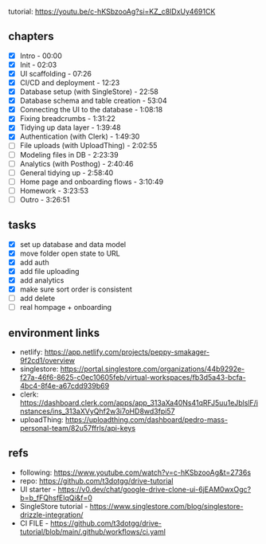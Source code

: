 tutorial: https://youtu.be/c-hKSbzooAg?si=KZ_c8IDxUy4691CK

## chapters

- [x] Intro - 00:00
- [x] Init - 02:03
- [x] UI scaffolding - 07:26
- [x] CI/CD and deployment - 12:23
- [x] Database setup (with SingleStore) - 22:58
- [x] Database schema and table creation - 53:04
- [x] Connecting the UI to the database - 1:08:18
- [x] Fixing breadcrumbs - 1:31:22
- [x] Tidying up data layer - 1:39:48
- [x] Authentication (with Clerk) - 1:49:30
- [ ] File uploads (with UploadThing) - 2:02:55
- [ ] Modeling files in DB - 2:23:39
- [ ] Analytics (with Posthog) - 2:40:46
- [ ] General tidying up - 2:58:40
- [ ] Home page and onboarding flows - 3:10:49
- [ ] Homework - 3:23:53
- [ ] Outro - 3:26:51

## tasks

- [x] set up database and data model
- [x] move folder open state to URL
- [x] add auth
- [x] add file uploading
- [x] add analytics
- [x] make sure sort order is consistent
- [ ] add delete
- [ ] real hompage + onboarding

## environment links

- netlify: https://app.netlify.com/projects/peppy-smakager-9f2cd1/overview
- singlestore: https://portal.singlestore.com/organizations/44b9292e-f27a-46f6-8625-c0ec10605feb/virtual-workspaces/fb3d5a43-bcfa-4bc4-8f4e-a67cdd939b69
- clerk: https://dashboard.clerk.com/apps/app_313aXa40Ns41qRFJ5uu1eJblslF/instances/ins_313aXVyQhf2w3i7oHD8wd3fpi57
- uploadThing: https://uploadthing.com/dashboard/pedro-mass-personal-team/82u57ffrls/api-keys

## refs

- following: https://www.youtube.com/watch?v=c-hKSbzooAg&t=2736s
- repo: https://github.com/t3dotgg/drive-tutorial
- UI starter - https://v0.dev/chat/google-drive-clone-ui-6jEAM0wxOgc?b=b_fFQhsfElqQi&f=0
- SingleStore tutorial - https://www.singlestore.com/blog/singlestore-drizzle-integration/
- CI FILE - https://github.com/t3dotgg/drive-tutorial/blob/main/.github/workflows/ci.yaml
